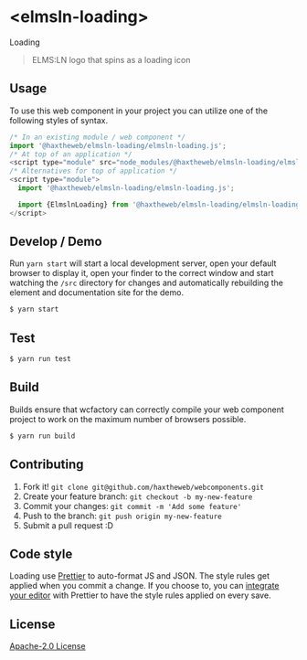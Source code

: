 # &lt;elmsln-loading&gt;

Loading
> ELMS:LN logo that spins as a loading icon

## Usage
To use this web component in your project you can utilize one of the following styles of syntax.

```js
/* In an existing module / web component */
import '@haxtheweb/elmsln-loading/elmsln-loading.js';
/* At top of an application */
<script type="module" src="node_modules/@haxtheweb/elmsln-loading/elmsln-loading.js"></script>
/* Alternatives for top of application */
<script type="module">
  import '@haxtheweb/elmsln-loading/elmsln-loading.js';

  import {ElmslnLoading} from '@haxtheweb/elmsln-loading/elmsln-loading.js';
</script>
```

## Develop / Demo
Run `yarn start` will start a local development server, open your default browser to display it, open your finder to the correct window and start watching the `/src` directory for changes and automatically rebuilding the element and documentation site for the demo.
```bash
$ yarn start
```

## Test

```bash
$ yarn run test
```

## Build
Builds ensure that wcfactory can correctly compile your web component project to
work on the maximum number of browsers possible.
```bash
$ yarn run build
```

## Contributing

1. Fork it! `git clone git@github.com/haxtheweb/webcomponents.git`
2. Create your feature branch: `git checkout -b my-new-feature`
3. Commit your changes: `git commit -m 'Add some feature'`
4. Push to the branch: `git push origin my-new-feature`
5. Submit a pull request :D

## Code style

Loading  use [Prettier][prettier] to auto-format JS and JSON.  The style rules get applied when you commit a change.  If you choose to, you can [integrate your editor][prettier-ed] with Prettier to have the style rules applied on every save.

[prettier]: https://github.com/prettier/prettier/
[prettier-ed]: https://github.com/prettier/prettier/#editor-integration
[polyserve]: https://github.com/Polymer/polyserve
[web-component-tester]: https://github.com/Polymer/web-component-tester

## License
[Apache-2.0 License](http://opensource.org/licenses/Apache-2.0)